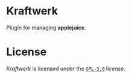 # Kraftwerk
Plugin for managing **applejuice**.

# License
*Kraftwerk* is licensed under the [`GPL-3.0`](https://github.com/applejuice-server/Kraftwerk/blob/117f68d09ac88abec9c319c0ef770d66dc920e67/LICENSE) license.